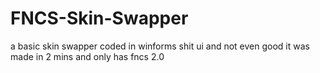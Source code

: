 # FNCS-Skin-Swapper
a basic skin swapper coded in winforms shit ui and not even good it was made in 2 mins and only has fncs 2.0
